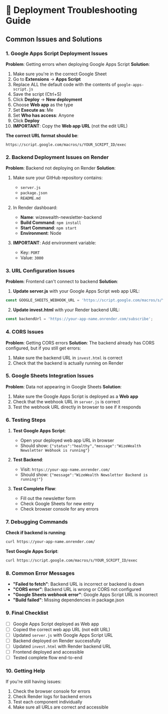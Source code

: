 # 🚨 Deployment Troubleshooting Guide

## Common Issues and Solutions

### 1. Google Apps Script Deployment Issues

**Problem**: Getting errors when deploying Google Apps Script
**Solution**:
1. Make sure you're in the correct Google Sheet
2. Go to **Extensions** → **Apps Script**
3. Replace ALL the default code with the contents of `google-apps-script.js`
4. Save the script (Ctrl+S)
5. Click **Deploy** → **New deployment**
6. Choose **Web app** as the type
7. Set **Execute as**: Me
8. Set **Who has access**: Anyone
9. Click **Deploy**
10. **IMPORTANT**: Copy the **Web app URL** (not the edit URL)

**The correct URL format should be**:
```
https://script.google.com/macros/s/YOUR_SCRIPT_ID/exec
```

### 2. Backend Deployment Issues on Render

**Problem**: Backend not deploying on Render
**Solution**:
1. Make sure your GitHub repository contains:
   - `server.js`
   - `package.json`
   - `README.md`

2. In Render dashboard:
   - **Name**: wizewealth-newsletter-backend
   - **Build Command**: `npm install`
   - **Start Command**: `npm start`
   - **Environment**: Node

3. **IMPORTANT**: Add environment variable:
   - Key: `PORT`
   - Value: `3000`

### 3. URL Configuration Issues

**Problem**: Frontend can't connect to backend
**Solution**:

1. **Update server.js** with your Google Apps Script web app URL:
```javascript
const GOOGLE_SHEETS_WEBHOOK_URL = 'https://script.google.com/macros/s/YOUR_SCRIPT_ID/exec';
```

2. **Update invest.html** with your Render backend URL:
```javascript
const backendUrl = 'https://your-app-name.onrender.com/subscribe';
```

### 4. CORS Issues

**Problem**: Getting CORS errors
**Solution**:
The backend already has CORS configured, but if you still get errors:
1. Make sure the backend URL in `invest.html` is correct
2. Check that the backend is actually running on Render

### 5. Google Sheets Integration Issues

**Problem**: Data not appearing in Google Sheets
**Solution**:
1. Make sure the Google Apps Script is deployed as a **Web app**
2. Check that the webhook URL in `server.js` is correct
3. Test the webhook URL directly in browser to see if it responds

### 6. Testing Steps

1. **Test Google Apps Script**:
   - Open your deployed web app URL in browser
   - Should show: `{"status":"healthy","message":"WizeWealth Newsletter Webhook is running"}`

2. **Test Backend**:
   - Visit: `https://your-app-name.onrender.com/`
   - Should show: `{"message":"WizeWealth Newsletter Backend is running!"}`

3. **Test Complete Flow**:
   - Fill out the newsletter form
   - Check Google Sheets for new entry
   - Check browser console for any errors

### 7. Debugging Commands

**Check if backend is running**:
```bash
curl https://your-app-name.onrender.com/
```

**Test Google Apps Script**:
```bash
curl https://script.google.com/macros/s/YOUR_SCRIPT_ID/exec
```

### 8. Common Error Messages

- **"Failed to fetch"**: Backend URL is incorrect or backend is down
- **"CORS error"**: Backend URL is wrong or CORS not configured
- **"Google Sheets webhook error"**: Google Apps Script URL is incorrect
- **"Build failed"**: Missing dependencies in package.json

### 9. Final Checklist

- [ ] Google Apps Script deployed as Web app
- [ ] Copied the correct web app URL (not edit URL)
- [ ] Updated `server.js` with Google Apps Script URL
- [ ] Backend deployed on Render successfully
- [ ] Updated `invest.html` with Render backend URL
- [ ] Frontend deployed and accessible
- [ ] Tested complete flow end-to-end

### 10. Getting Help

If you're still having issues:
1. Check the browser console for errors
2. Check Render logs for backend errors
3. Test each component individually
4. Make sure all URLs are correct and accessible

